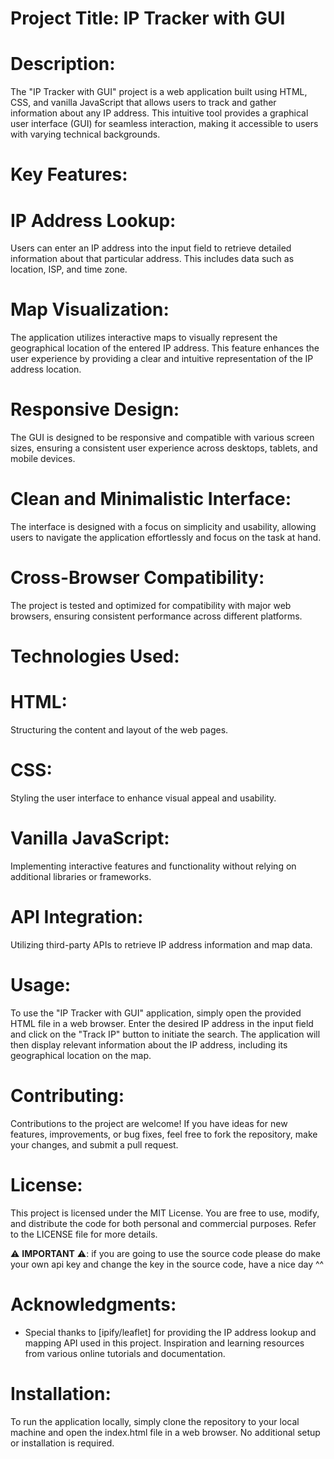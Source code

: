 # Project Title: IP Tracker with GUI

# Description:

The "IP Tracker with GUI" project is a web application built using HTML, CSS, and vanilla JavaScript that allows users to track and gather information about any IP address. This intuitive tool provides a graphical user interface (GUI) for seamless interaction, making it accessible to users with varying technical backgrounds.

# Key Features:

# IP Address Lookup:

Users can enter an IP address into the input field to retrieve detailed information about that particular address. This includes data such as location, ISP, and time zone.

# Map Visualization:

The application utilizes interactive maps to visually represent the geographical location of the entered IP address. This feature enhances the user experience by providing a clear and intuitive representation of the IP address location.

# Responsive Design:

The GUI is designed to be responsive and compatible with various screen sizes, ensuring a consistent user experience across desktops, tablets, and mobile devices.

# Clean and Minimalistic Interface:

The interface is designed with a focus on simplicity and usability, allowing users to navigate the application effortlessly and focus on the task at hand.

# Cross-Browser Compatibility:

The project is tested and optimized for compatibility with major web browsers, ensuring consistent performance across different platforms.

# Technologies Used:

# HTML:

Structuring the content and layout of the web pages.

# CSS:

Styling the user interface to enhance visual appeal and usability.

# Vanilla JavaScript:

Implementing interactive features and functionality without relying on additional libraries or frameworks.

# API Integration:

Utilizing third-party APIs to retrieve IP address information and map data.

# Usage:

To use the "IP Tracker with GUI" application, simply open the provided HTML file in a web browser. Enter the desired IP address in the input field and click on the "Track IP" button to initiate the search. The application will then display relevant information about the IP address, including its geographical location on the map.

# Contributing:

Contributions to the project are welcome! If you have ideas for new features, improvements, or bug fixes, feel free to fork the repository, make your changes, and submit a pull request.

# License:

This project is licensed under the MIT License. You are free to use, modify, and distribute the code for both personal and commercial purposes. Refer to the LICENSE file for more details.

⚠️ **IMPORTANT** ⚠️: if you are going to use the source code please do make your own api key and change the key in the source code, have a nice day ^^

# Acknowledgments:

- Special thanks to [ipify/leaflet] for providing the IP address lookup and mapping API used in this project.
  Inspiration and learning resources from various online tutorials and documentation.

# Installation:

To run the application locally, simply clone the repository to your local machine and open the index.html file in a web browser. No additional setup or installation is required.
